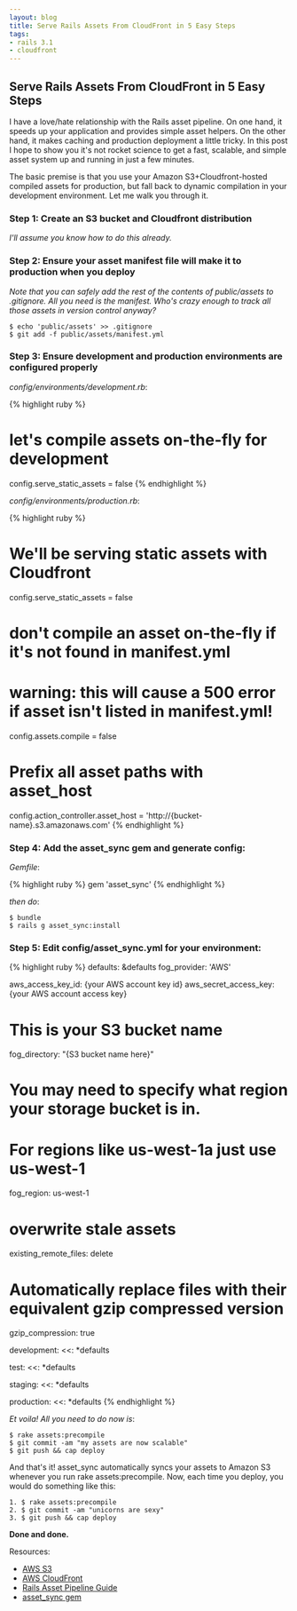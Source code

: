 ```yaml
---
layout: blog
title: Serve Rails Assets From CloudFront in 5 Easy Steps
tags:
- rails 3.1
- cloudfront
---
```


## Serve Rails Assets From CloudFront in 5 Easy Steps

I have a love/hate relationship with the Rails asset pipeline. On one hand, it speeds up your application and provides simple asset helpers. On the other hand, it makes caching and production deployment a little tricky. In this post I hope to show you it's not rocket science to get a fast, scalable, and simple asset system up and running in just a few minutes.

The basic premise is that you use your Amazon S3+Cloudfront-hosted compiled assets for production, but fall back to dynamic compilation in your development environment. Let me walk you through it.

### Step 1: Create an S3 bucket and Cloudfront distribution

_I'll assume you know how to do this already._

### Step 2: Ensure your asset manifest file will make it to production when you deploy

_Note that you can safely add the rest of the contents of public/assets to .gitignore. All you need is the manifest. Who's crazy enough to track all those assets in version control anyway?_

    $ echo 'public/assets' >> .gitignore
    $ git add -f public/assets/manifest.yml

### Step 3: Ensure development and production environments are configured properly

_config/environments/development.rb_:

{% highlight ruby %}
# let's compile assets on-the-fly for development
config.serve_static_assets = false
{% endhighlight %}

_config/environments/production.rb_:

{% highlight ruby %}
# We'll be serving static assets with Cloudfront
config.serve_static_assets = false

# don't compile an asset on-the-fly if it's not found in manifest.yml
# warning: this will cause a 500 error if asset isn't listed in manifest.yml!
config.assets.compile = false

# Prefix all asset paths with asset_host
config.action_controller.asset_host = 'http://{bucket-name}.s3.amazonaws.com'
{% endhighlight %}

### Step 4: Add the asset\_sync gem and generate config:

_Gemfile_:

{% highlight ruby %}
gem 'asset_sync'
{% endhighlight %}

_then do_:

    $ bundle
    $ rails g asset_sync:install

### Step 5: Edit config/asset\_sync.yml for your environment:


{% highlight ruby %}
defaults: &defaults
  fog_provider: 'AWS'

  aws_access_key_id: {your AWS account key id}
  aws_secret_access_key: {your AWS account access key}

  # This is your S3 bucket name
  fog_directory: "{S3 bucket name here}"

  # You may need to specify what region your storage bucket is in.
  # For regions like us-west-1a just use us-west-1
  fog_region: us-west-1  

  # overwrite stale assets
  existing_remote_files: delete

  # Automatically replace files with their equivalent gzip compressed version
  gzip_compression: true

development:
  <<: *defaults

test:
  <<: *defaults

staging:
  <<: *defaults

production:
  <<: *defaults
{% endhighlight %}


_Et voila! All you need to do now is_:

    $ rake assets:precompile
    $ git commit -am "my assets are now scalable"
    $ git push && cap deploy

And that's it! asset\_sync automatically syncs your assets to Amazon S3 whenever you run rake assets:precompile. Now, each time you deploy, you would do something like this:

    1. $ rake assets:precompile
    2. $ git commit -am "unicorns are sexy"
    3. $ git push && cap deploy

**Done and done.**


Resources:

- [AWS S3](http://aws.amazon.com/s3/)
- [AWS CloudFront](http://aws.amazon.com/cloudfront/)
- [Rails Asset Pipeline Guide](http://guides.rubyonrails.org/asset_pipeline.html)
- [asset\_sync gem](https://github.com/rumblelabs/asset_sync)
